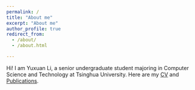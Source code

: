 ```yaml
---
permalink: /
title: "About me"
excerpt: "About me"
author_profile: true
redirect_from: 
  - /about/
  - /about.html

---
```


Hi! I am Yuxuan Li, a senior undergraduate student majoring in Computer Science and Technology at Tsinghua University. Here are my [CV](https://yassellee.github.io/CV_YuxuanLi.pdf) and [Publications](https://yassellee.github.io/publications/).

